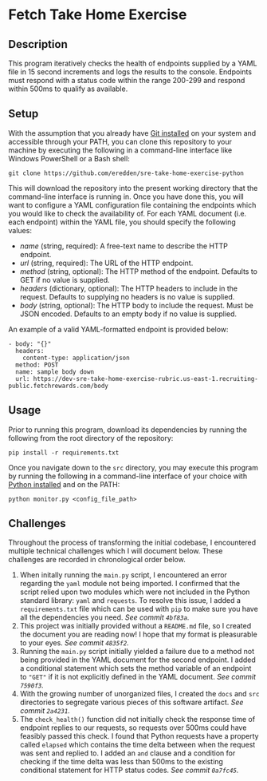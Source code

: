 # Fetch Take Home Exercise

## Description

This program iteratively checks the health of endpoints supplied by a YAML file in 15 second increments and logs the results to the console. Endpoints must respond with a status code within the range 200-299 and respond within 500ms to qualify as available.

## Setup

With the assumption that you already have [Git installed](https://git-scm.com/book/en/v2/Getting-Started-Installing-Git) on your system and accessible through your PATH, you can clone this repository to your machine by executing the following in a command-line interface like Windows PowerShell or a Bash shell:
```
git clone https://github.com/eredden/sre-take-home-exercise-python
```

This will download the repository into the present working directory that the command-line interface is running in. Once you have done this, you will want to configure a YAML configuration file containing the endpoints which you would like to check the availability of. For each YAML document (i.e. each endpoint) within the YAML file, you should specify the following values:

- *name* (string, required): A free-text name to describe the HTTP endpoint.
- *url* (string, required): The URL of the HTTP endpoint.
- *method* (string, optional): The HTTP method of the endpoint. Defaults to GET if no value is supplied.
- *headers* (dictionary, optional): The HTTP headers to include in the request. Defaults to supplying no headers is no value is supplied.
- *body* (string, optional): The HTTP body to include the request. Must be JSON encoded. Defaults to an empty body if no value is supplied.

An example of a valid YAML-formatted endpoint is provided below:
```
- body: "{}"
  headers:
    content-type: application/json
  method: POST
  name: sample body down
  url: https://dev-sre-take-home-exercise-rubric.us-east-1.recruiting-public.fetchrewards.com/body
```

## Usage

Prior to running this program, download its dependencies by running the following from the root directory of the repository:
```
pip install -r requirements.txt
```

Once you navigate down to the `src` directory, you may execute this program by running the following in a command-line interface of your choice with [Python installed](https://wiki.python.org/moin/BeginnersGuide/Download) and on the PATH:
```
python monitor.py <config_file_path>
```

## Challenges

Throughout the process of transforming the initial codebase, I encountered multiple technical challenges which I will document below. These challenges are recorded in chronological order below.

1. When initally running the `main.py` script, I encountered an error regarding the `yaml` module not being imported. I confirmed that the script relied upon two modules which were not included in the Python standard library: `yaml` and `requests`. To resolve this issue, I added a `requirements.txt` file which can be used with `pip` to make sure you have all the dependencies you need. 
*See commit `4bf83a`.*
2. This project was initially provided without a `README.md` file, so I created the document you are reading now! I hope that my format is pleasurable to your eyes. *See commit `4835f2`.*
3. Running the `main.py` script initially yielded a failure due to a method not being provided in the YAML document for the second endpoint. I added a conditional statement which sets the method variable of an endpoint to `"GET"` if it is not explicitly defined in the YAML document. *See commit `7590f3`.*
4. With the growing number of unorganized files, I created the `docs` and `src` directories to segregate various pieces of this software artifact. *See commit `2a4231`.*
5. The `check_health()` function did not initially check the response time of endpoint replies to our requests, so requests over 500ms could have feasibly passed this check. I found that Python requests have a property called `elapsed` which contains the time delta between when the request was sent and replied to. I added an `and` clause and a condition for checking if the time delta was less than 500ms to the existing conditional statement for HTTP status codes. *See commit `0a7fc45`.*
